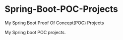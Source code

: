 # Spring-Boot-POC-Projects
My Spring Boot Proof Of Concept(POC) Projects

My Spring boot POC projects.
